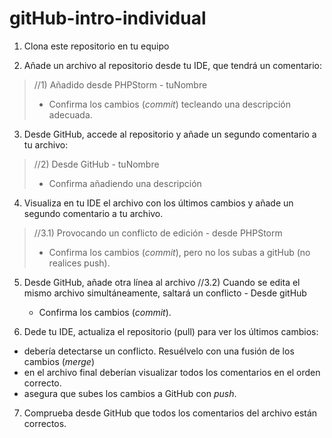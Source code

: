 # gitHub-intro-individual

1. Clona este repositorio en tu equipo

2. Añade un archivo al repositorio desde tu IDE, que tendrá un comentario: 
>//1) Añadido desde PHPStorm - tuNombre
>* Confirma los cambios (*commit*) tecleando una descripción adecuada.

3. Desde GitHub, accede al repositorio y añade un segundo comentario a tu archivo: 
>//2) Desde GitHub - tuNombre
>* Confirma añadiendo una descripción

4. Visualiza en tu IDE el archivo con los últimos cambios y añade un segundo comentario a tu archivo.
>//3.1) Provocando un conflicto de edición - desde PHPStorm
>* Confirma los cambios (*commit*), pero no los subas a gitHub (no realices push).

5. Desde GitHub, añade otra línea al archivo
    //3.2) Cuando se edita el mismo archivo simultáneamente, saltará un conflicto - Desde gitHub
    * Confirma los cambios (*commit*).

6. Dede tu IDE, actualiza el repositorio (pull) para ver los últimos cambios: 
* debería detectarse un conflicto. Resuélvelo con una fusión de los cambios (*merge*)
* en el archivo final deberían visualizar todos los comentarios en el orden correcto.
* asegura que subes los cambios a GitHub con *push*.

7. Comprueba desde GitHub que todos los comentarios del archivo están correctos.



